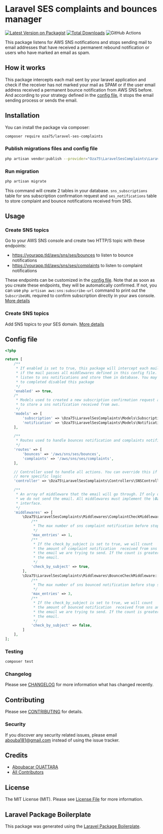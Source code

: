 # Laravel SES complaints and bounces manager

[![Latest Version on Packagist](https://img.shields.io/packagist/v/oza75/laravel-ses-complaints.svg?style=flat-square)](https://packagist.org/packages/oza75/laravel-ses-complaints)
[![Total Downloads](https://img.shields.io/packagist/dt/oza75/laravel-ses-complaints.svg?style=flat-square)](https://packagist.org/packages/oza75/laravel-ses-complaints)
![GitHub Actions](https://github.com/oza75/laravel-ses-complaints/actions/workflows/main.yml/badge.svg)

This package listens for AWS SNS notifications and stops sending mail to email addresses that have received a permanent rebound notification or users who have marked an email as spam.

## How it works

This package intercepts each mail sent by your laravel application and check if 
the receiver has not marked your mail as SPAM or if the user email address received 
a permanent bounce notification from AWS SNS before. And according to your strategy
defined in the [config file](#config-file), it stops the email sending process or sends the email.

## Installation

You can install the package via composer:

```bash
composer require oza75/laravel-ses-complaints
```
### Publish migrations files and config file
```bash
php artisan vendor:publish --provider="Oza75\LaravelSesComplaints\LaravelSesComplaintsServiceProvider"
```
### Run migration
```bash
php artisan migrate
```
This command will create 2 tables in your database. `sns_subscriptions` table for sns subscription confirmation request 
and `ses_notifications` table to store complaint and bounce notifications received from SNS.

## Usage

### Create SNS topics
Go to your AWS SNS console and create two HTTP/S topic with these endpoints: 
- https://yourapp.tld/aws/sns/ses/bounces to listen to bounce notifications
- https://yourapp.tld/aws/sns/ses/complaints to listen to complaint notifications

These endpoints can be customized in the [config file](#config-file). Note that as soon as you create
these endpoints, they will be automatically confirmed. If not, you can use `php artisan aws:sns:subscribe-url` command to print out 
the `SubscribeURL` required to confirm subscription directly in your aws console. [More details](https://docs.aws.amazon.com/sns/latest/dg/SendMessageToHttp.confirm.html)

### Create SNS topics
Add SNS topics to your SES domain. [More details](https://docs.aws.amazon.com/ses/latest/DeveloperGuide/configure-sns-notifications.html)

## Config file

```php
<?php

return [
    /**
     * If enabled is set to true, this package will intercept each mail then check
     * if the mail passes all middlewares defined in this config file. It will also
     * listen to sns notifications and store them in database. You may set enabled to false
     * to completed disabled this package
     */
    'enabled' => true,
    /*
     * Models used to created a new subscription confirmation request and
     * to store a sns notification received from aws.
     */
    'models' => [
        'subscription' => \Oza75\LaravelSesComplaints\Models\Subscription::class,
        'notification' => \Oza75\LaravelSesComplaints\Models\Notification::class,
    ],

    /**
     * Routes used to handle bounces notification and complaints notifications
     */
    'routes' => [
        'bounces' => '/aws/sns/ses/bounces',
        'complaints' => '/aws/sns/ses/complaints',
    ],

    // Controller used to handle all actions. You can override this if you want to add
    // more specific logic
    'controller' => \Oza75\LaravelSesComplaints\Controllers\SNSController::class,

    /**
     * An array of middleware that the email will go through. If only one return false
     * we do not send the email. All middlewares must implement the \Oza75\LaravelSesComplaints\Contracts\CheckMiddleware::class
     * interface.
     */
    'middlewares' => [
        \Oza75\LaravelSesComplaints\Middlewares\ComplaintCheckMiddleware::class => [
            /**
             * The max number of sns complaint notification before stop sending email to the user
             */
            'max_entries' => 1,
            /**
             * If the check_by_subject is set to true, we will count
             * the amount of complaint notification  received from sns and that has the same subject as
             * the email we are trying to send. If the count is greater or equal to max_entry we don't send
             * the email.
             */
            'check_by_subject' => true,
        ],
        \Oza75\LaravelSesComplaints\Middlewares\BounceCheckMiddleware::class => [
            /**
             * The max number of sns bounced notification before stop sending email to the user
             */
            'max_entries' => 3,
            /**
             * If the check_by_subject is set to true, we will count
             * the amount of bounced notification  received from sns and that has the same subject as
             * the email we are trying to send. If the count is greater or equal to max_entry we don't send
             * the email.
             */
            'check_by_subject' => false,
        ]
    ],
];
```

### Testing

```bash
composer test
```

### Changelog

Please see [CHANGELOG](CHANGELOG.md) for more information what has changed recently.

## Contributing

Please see [CONTRIBUTING](CONTRIBUTING.md) for details.

### Security

If you discover any security related issues, please email abouba181@gmail.com instead of using the issue tracker.

## Credits

-   [Aboubacar OUATTARA](https://github.com/oza75)
-   [All Contributors](../../contributors)

## License

The MIT License (MIT). Please see [License File](LICENSE.md) for more information.

## Laravel Package Boilerplate

This package was generated using the [Laravel Package Boilerplate](https://laravelpackageboilerplate.com).
